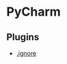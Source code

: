# PyCharm
## Plugins
* [.ignore](https://plugins.jetbrains.com/plugin/7495--ignore)
<!--stackedit_data:
eyJoaXN0b3J5IjpbMTI3OTg1NzM2LC05MDkwNTc5MDFdfQ==
-->